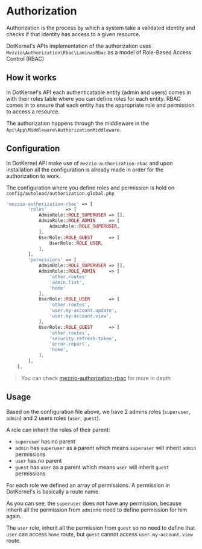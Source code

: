 # Authorization

Authorization is the process by which a system take a validated identity and checks if that identity has access to a
given resource.

DotKernel's APIs implementation of the authorization uses `Mezzio\Authorization\Rbac\LaminasRbac` as a model of
Role-Based Access Control (RBAC)

## How it works

In DotKernel's API each authenticatable entity (admin and users) comes in with their roles table where you can define
roles for each entity. RBAC comes in to ensure that each entity has the appropriate role and permission to access a resource.

The authorization happens through the middleware in the `Api\App\Middleware\AuthorizationMiddleware`.

## Configuration

In DotKernel API make use of `mezzio-authorization-rbac` and upon installation all the configuration is already made
in order for the authorization to work.

The configuration where you define roles and permission is hold on `config/autoload/authorization.global.php`

```php
'mezzio-authorization-rbac' => [
        'roles'       => [
            AdminRole::ROLE_SUPERUSER => [],
            AdminRole::ROLE_ADMIN     => [
                AdminRole::ROLE_SUPERUSER,
            ],
            UserRole::ROLE_GUEST      => [
                UserRole::ROLE_USER,
            ],
        ],
        'permissions' => [
            AdminRole::ROLE_SUPERUSER => [],
            AdminRole::ROLE_ADMIN     => [
                'other.routes'
                'admin.list',
                'home'
            ],
            UserRole::ROLE_USER       => [
                'other.routes',
                'user.my-account.update',
                'user.my-account.view',
            ],
            UserRole::ROLE_GUEST      => [
                'other.routes',
                'security.refresh-token',
                'error.report',
                'home',
            ],
        ],
    ],
```

> You can check [mezzio-authorization-rbac](https://docs.mezzio.dev/mezzio-authorization-rbac/v1/basic-usage/) for more
> in depth

## Usage

Based on the configuration file above, we have 2 admins roles (`superuser`, `admin`) and 2 users roles (`user`, `guest`).

A role can inherit the roles of their parent:

- `superuser` has no parent
- `admin` has `superuser` as a parent which means `superuser` will inherit `admin` permissions
- `user` has no parent
- `guest` has `user` as a parent which means `user` will inherit `guest` permissions

For each role we defined an array of permissions. A permission in DotKernel's is basically a route name.

As you can see, the `superuser` does not have any permission, because inherit all the permission from `admin`no
need to define permission for him again.

The `user` role, inherit all the permission from `guest` so no need to define that `user` can access `home` route, but
`guest` cannot access `user.my-account.view` route.
